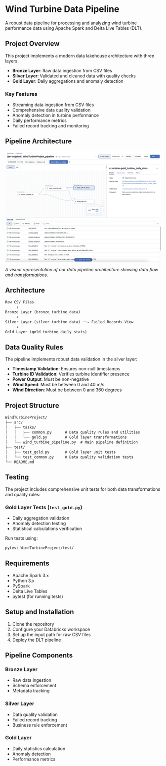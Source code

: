# Wind Turbine Data Pipeline

A robust data pipeline for processing and analyzing wind turbine performance data using Apache Spark and Delta Live Tables (DLT).

## Project Overview

This project implements a modern data lakehouse architecture with three layers:

- **Bronze Layer**: Raw data ingestion from CSV files
- **Silver Layer**: Validated and cleaned data with quality checks
- **Gold Layer**: Daily aggregations and anomaly detection

### Key Features

- Streaming data ingestion from CSV files
- Comprehensive data quality validation
- Anomaly detection in turbine performance
- Daily performance metrics
- Failed record tracking and monitoring

## Pipeline Architecture

![Wind Turbine Pipeline Architecture](docs/images/pipeline_architecture.png)

*A visual representation of our data pipeline architecture showing data flow and transformations.*

## Architecture

```
Raw CSV Files
     ↓
Bronze Layer (bronze_turbine_data)
     ↓
Silver Layer (silver_turbine_data) ──→ Failed Records View
     ↓
Gold Layer (gold_turbine_daily_stats)
```

## Data Quality Rules

The pipeline implements robust data validation in the silver layer:

- **Timestamp Validation**: Ensures non-null timestamps
- **Turbine ID Validation**: Verifies turbine identifier presence
- **Power Output**: Must be non-negative
- **Wind Speed**: Must be between 0 and 40 m/s
- **Wind Direction**: Must be between 0 and 360 degrees

## Project Structure

```
WindTurbineProject/
├── src/
│   ├── tasks/
│   │   ├── common.py      # Data quality rules and utilities
│   │   └── gold.py        # Gold layer transformations
│   └── wind_turbine_pipeline.py  # Main pipeline definition
├── test/
│   ├── test_gold.py       # Gold layer unit tests
│   └── test_common.py     # Data quality validation tests
└── README.md
```

## Testing

The project includes comprehensive unit tests for both data transformations and quality rules:

### Gold Layer Tests (`test_gold.py`)
- Daily aggregation validation
- Anomaly detection testing
- Statistical calculations verification

Run tests using:
```bash
pytest WindTurbineProject/test/
```

## Requirements

- Apache Spark 3.x
- Python 3.x
- PySpark
- Delta Live Tables
- pytest (for running tests)

## Setup and Installation

1. Clone the repository
2. Configure your Databricks workspace
3. Set up the input path for raw CSV files
4. Deploy the DLT pipeline

## Pipeline Components

### Bronze Layer
- Raw data ingestion
- Schema enforcement
- Metadata tracking

### Silver Layer
- Data quality validation
- Failed record tracking
- Business rule enforcement

### Gold Layer
- Daily statistics calculation
- Anomaly detection
- Performance metrics

